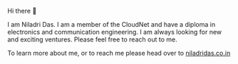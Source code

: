 Hi there 👋

I am Niladri Das. I am a member of the CloudNet and have a diploma in electronics and communication engineering. I am always looking for new and exciting ventures. Please feel free to reach out to me.

To learn more about me, or to reach me please head over to [niladridas.co.in](https://niladridas.co.in)
